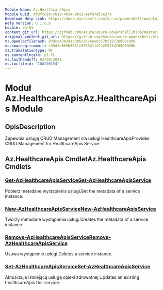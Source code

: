 ```yaml
---
Module Name: Az.HealthcareApis
Module Guid: df9fc69a-c019-403a-9013-eefa7eb5e27a
Download Help Link: https://docs.microsoft.com/en-us/powershell/module/az.healthcareapis
Help Version: 0.1.0.0
Locale: en-US
content_git_url: https://github.com/Azure/azure-powershell/blob/master/src/HealthcareApis/HealthcareApis/help/Az.HealthcareApis.md
original_content_git_url: https://github.com/Azure/azure-powershell/blob/master/src/HealthcareApis/HealthcareApis/help/Az.HealthcareApis.md
ms.openlocfilehash: 8ddce420241c395c1b66ae0557b51972b692c4d9
ms.sourcegitcommit: c05d3d669b5631e526841f47b22513d78495350b
ms.translationtype: MT
ms.contentlocale: pl-PL
ms.lasthandoff: 02/09/2021
ms.locfileid: "100200154"
---
```

# <span data-ttu-id="1a7e8-101">Moduł Az.HealthcareApis</span><span class="sxs-lookup"><span data-stu-id="1a7e8-101">Az.HealthcareApis Module</span></span>
## <span data-ttu-id="1a7e8-102">Opis</span><span class="sxs-lookup"><span data-stu-id="1a7e8-102">Description</span></span>
<span data-ttu-id="1a7e8-103">Zapewnia usługę CRUD Management dla usługi HealthcareApis</span><span class="sxs-lookup"><span data-stu-id="1a7e8-103">Provides CRUD Management for HealthcareApis Service</span></span>

## <span data-ttu-id="1a7e8-104">Az.HealthcareApis Cmdlet</span><span class="sxs-lookup"><span data-stu-id="1a7e8-104">Az.HealthcareApis Cmdlets</span></span>
### [<span data-ttu-id="1a7e8-105">Get-AzHealthcareApisService</span><span class="sxs-lookup"><span data-stu-id="1a7e8-105">Get-AzHealthcareApisService</span></span>](Get-AzHealthcareApisService.md)
<span data-ttu-id="1a7e8-106">Pobierz metadane wystąpienia usługi.</span><span class="sxs-lookup"><span data-stu-id="1a7e8-106">Get the metadata of a service instance.</span></span>

### [<span data-ttu-id="1a7e8-107">New-AzHealthcareApisService</span><span class="sxs-lookup"><span data-stu-id="1a7e8-107">New-AzHealthcareApisService</span></span>](New-AzHealthcareApisService.md)
<span data-ttu-id="1a7e8-108">Tworzy metadane wystąpienia usługi.</span><span class="sxs-lookup"><span data-stu-id="1a7e8-108">Creates the metadata of a service instance.</span></span>

### [<span data-ttu-id="1a7e8-109">Remove-AzHealthcareApisService</span><span class="sxs-lookup"><span data-stu-id="1a7e8-109">Remove-AzHealthcareApisService</span></span>](Remove-AzHealthcareApisService.md)
<span data-ttu-id="1a7e8-110">Usuwa wystąpienie usługi.</span><span class="sxs-lookup"><span data-stu-id="1a7e8-110">Deletes a service instance.</span></span>

### [<span data-ttu-id="1a7e8-111">Set-AzHealthcareApisService</span><span class="sxs-lookup"><span data-stu-id="1a7e8-111">Set-AzHealthcareApisService</span></span>](Set-AzHealthcareApisService.md)
<span data-ttu-id="1a7e8-112">Aktualizuje istniejącą usługę opieki zdrowotnej.</span><span class="sxs-lookup"><span data-stu-id="1a7e8-112">Updates an existing healthcareApis fhir service.</span></span>

